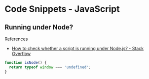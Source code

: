 # Code Snippets - JavaScript

## Running under Node?

References

- [How to check whether a script is running under Node.js? - Stack Overflow](https://stackoverflow.com/questions/4224606/how-to-check-whether-a-script-is-running-under-node-js/4224668)

```javascript
function isNode() {
  return typeof window === 'undefined';
}
```

